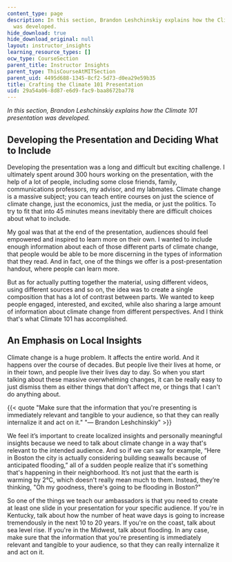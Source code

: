 ```yaml
---
content_type: page
description: In this section, Brandon Leshchinskiy explains how the Climate 101 presentation
  was developed.
hide_download: true
hide_download_original: null
layout: instructor_insights
learning_resource_types: []
ocw_type: CourseSection
parent_title: Instructor Insights
parent_type: ThisCourseAtMITSection
parent_uid: 4495d688-1345-8cf2-5d73-d0ea29e59b35
title: Crafting the Climate 101 Presentation
uid: 29a54a06-8d87-e6d9-fac9-baa8672ba778
---
```


_In this section, Brandon Leshchinskiy explains how the Climate 101 presentation was developed._

Developing the Presentation and Deciding What to Include
--------------------------------------------------------

Developing the presentation was a long and difficult but exciting challenge. I ultimately spent around 300 hours working on the presentation, with the help of a lot of people, including some close friends, family, communications professors, my advisor, and my labmates. Climate change is a massive subject; you can teach entire courses on just the science of climate change, just the economics, just the media, or just the politics. To try to fit that into 45 minutes means inevitably there are difficult choices about what to include.

My goal was that at the end of the presentation, audiences should feel empowered and inspired to learn more on their own. I wanted to include enough information about each of those different parts of climate change, that people would be able to be more discerning in the types of information that they read. And in fact, one of the things we offer is a post-presentation handout, where people can learn more.

But as for actually putting together the material, using different videos, using different sources and so on, the idea was to create a single composition that has a lot of contrast between parts. We wanted to keep people engaged, interested, and excited, while also sharing a large amount of information about climate change from different perspectives. And I think that's what Climate 101 has accomplished.

An Emphasis on Local Insights
-----------------------------

Climate change is a huge problem. It affects the entire world. And it happens over the course of decades. But people live their lives at home, or in their town, and people live their lives day to day. So when you start talking about these massive overwhelming changes, it can be really easy to just dismiss them as either things that don't affect me, or things that I can't do anything about.

{{< quote "Make sure that the information that you're presenting is immediately relevant and tangible to your audience, so that they can really internalize it and act on it." "— Brandon Leshchinskiy" >}}

We feel it’s important to create localized insights and personally meaningful insights because we need to talk about climate change in a way that's relevant to the intended audience. And so if we can say for example, “Here in Boston the city is actually considering building seawalls because of anticipated flooding,” all of a sudden people realize that it's something that's happening in their neighborhood. It’s not just that the earth is warming by 2°C, which doesn't really mean much to them. Instead, they’re thinking, "Oh my goodness, there's going to be flooding in Boston?"

So one of the things we teach our ambassadors is that you need to create at least one slide in your presentation for your specific audience. If you're in Kentucky, talk about how the number of heat wave days is going to increase tremendously in the next 10 to 20 years. If you're on the coast, talk about sea level rise. If you're in the Midwest, talk about flooding. In any case, make sure that the information that you're presenting is immediately relevant and tangible to your audience, so that they can really internalize it and act on it.